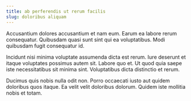 ```yaml
---
title: ab perferendis ut rerum facilis
slug: doloribus aliquam
---
```


Accusantium dolores accusantium et nam eum. Earum ea labore rerum consequatur. Quibusdam quasi sunt sint qui ea voluptatibus. Modi quibusdam fugit consequatur id.

Incidunt nisi minima voluptate assumenda dicta est rerum. Iure deserunt et itaque voluptates possimus autem sit. Labore quo et. Ut quod quia saepe iste necessitatibus sit minima sint. Voluptatibus dicta distinctio et rerum.

Ducimus quis nobis nulla odit non. Porro occaecati iusto aut quidem doloribus quos itaque. Ea velit velit doloribus dolorum. Quidem iste mollitia nobis et totam.
